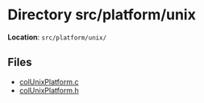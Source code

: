 <a id="dir_83e2b64a10515ed18dc4eda71a3d7e37"></a>
# Directory src/platform/unix

**Location**: `src/platform/unix/`





## Files

* [colUnixPlatform.c](col_unix_platform_8c.md#col_unix_platform_8c)
* [colUnixPlatform.h](col_unix_platform_8h.md#col_unix_platform_8h)

[public]: https://img.shields.io/badge/-public-brightgreen (public)
[C++]: https://img.shields.io/badge/language-C%2B%2B-blue (C++)
[Markdown]: https://img.shields.io/badge/language-Markdown-blue (Markdown)
[private]: https://img.shields.io/badge/-private-red (private)
[static]: https://img.shields.io/badge/-static-lightgrey (static)